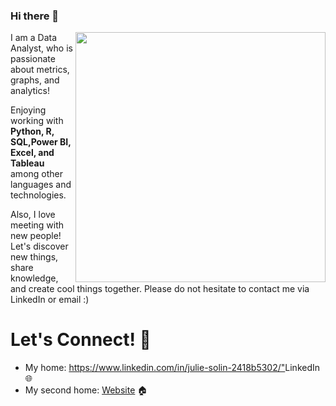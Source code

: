 
### Hi there 👋

<a href="https://github.com/NurcanCetinbas/NurcanCetinbas/blob/d04b83cf2422e9efe8eff0f6340ee48fe13078aa/Screen%20Shot%202023-01-05%20at%203.58.07%20PM.png"><img align="right" width="400" height="auto" src="https://github.com/NurcanCetinbas/NurcanCetinbas/blob/d04b83cf2422e9efe8eff0f6340ee48fe13078aa/Screen%20Shot%202023-01-05%20at%203.58.07%20PM.png"></a>


I am a Data Analyst, who is passionate about metrics, graphs, and analytics!

Enjoying working with **Python, R, SQL,Power BI, Excel, and Tableau** among other languages and technologies.

Also, I love meeting with new people! Let's discover new things, share knowledge, and create cool things together. Please do not hesitate to contact me via LinkedIn or email :)

# Let's Connect! 🤝

- My home: <https://www.linkedin.com/in/julie-solin-2418b5302/">LinkedIn</a> 🌐
- My second home: <a href="https://github.com/NurcanCetinbas">Website</a>  🏠 

